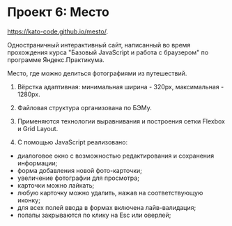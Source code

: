 # Проект 6: Место 

https://kato-code.github.io/mesto/.

Одностраничный интерактивный сайт, написанный во время прохождения курса "Базовый JavaScript и работа с браузером" по программе Яндекс.Практикума. 
 
Место, где можно делиться фотографиями из путешествий. 

1. Вёрстка адаптивная: минимальная ширина - 320px, максимальная - 1280px. 

2. Файловая структура организована по БЭМу. 

3. Применяются технологии выравнивания и построения сетки Flexbox и Grid Layout. 
 
4. С помощью JavaScript реализовано: 
 * диалоговое окно с возможностью редактирования и сохранения информации; 
 * форма добавления новой фото-карточки; 
 * увеличение фотографии для просмотра; 
 * карточки можно лайкать; 
 * любую карточку можно удалить, нажав на соответствующую иконку; 
 * для всех полей ввода в формах включена лайв-валидация; 
 * попапы закрываются по клику на Esc или оверлей;
